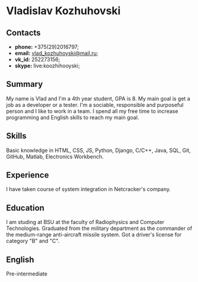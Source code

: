 # **Vladislav Kozhuhovski**

## **Contacts**

- **phone:** +375(29)2016797;
- **email:** vlad_kozhuhoyski@mail.ru;
- **vk_id:** 252273156;
- **skype:** live:koozhihooyski;

## **Summary**

My name is Vlad and I'm a 4th year student, GPA is 8. My main goal is get a job as a developer or a tester. 
I'm a sociable, responsible and purposeful person and I like to work in a team.
I spend all my free time to increase programming and English skills to reach my main goal.

## **Skills**

Basic knowledge in HTML, CSS, JS, Python, Django, C/C++, Java, SQL, Git, GitHub, Matlab, Electronics Workbench.

## **Experience**

I have taken course of system integration in Netcracker's company.

## **Education**

I am studing at BSU at the faculty of Radiophysics and Computer Technologies.
Graduated from the military department as the commander of the medium-range anti-aircraft missile system.
Got a driver's license for category "B" and "C".

## **English**

Pre-intermediate

